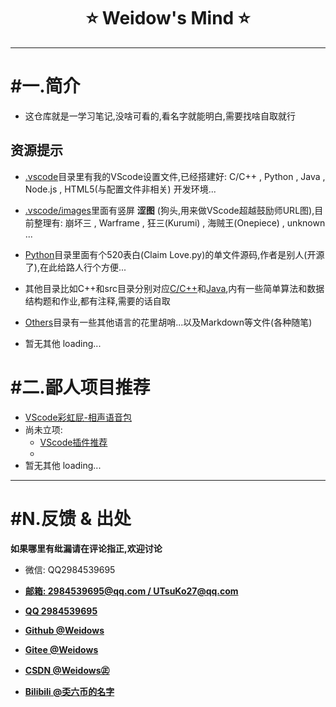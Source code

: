 <!--
 *                        _oo0oo_
 *                       o8888888o
 *                       88" . "88
 *                       (| -_- |)
 *                       0\  =  /0
 *                     ___/`---'\___
 *                   .' \\|     |// '.
 *                  / \\|||  :  |||// \
 *                 / _||||| -:- |||||- \
 *                |   | \\\  - /// |   |
 *                | \_|  ''\---/''  |_/ |
 *                \  .-\__  '-'  ___/-. /
 *              ___'. .'  /--.--\  `. .'___
 *           ."" '<  `.___\_<|>_/___.' >' "".
 *          | | :  `- \`.;`\ _ /`;.`/ - ` : | |
 *          \  \ `_.   \_ __\ /__ _/   .-` /  /
 *      =====`-.____`.___ \_____/___.-`___.-'=====
 *                        `=---='
 * 
 * 
 *      ~~~~~~~~~~~~~~~~~~~~~~~~~~~~~~~~~~~~~~~~~~~
 * 
 *            佛祖保佑       永不宕机     永无BUG
 * 
 *        佛曰:  
 *                写字楼里写字间，写字间里程序员；  
 *                程序人员写程序，又拿程序换酒钱。  
 *                酒醒只在网上坐，酒醉还来网下眠；  
 *                酒醉酒醒日复日，网上网下年复年。  
 *                但愿老死电脑间，不愿鞠躬老板前；  
 *                奔驰宝马贵者趣，公交自行程序员。  
 *                别人笑我忒疯癫，我笑自己命太贱；  
 *                不见满街漂亮妹，哪个归得程序员？
 * 
 * @Author: Weidows
 * @Date: 2020-06-06 23:12:42
 * @LastEditors: Weidows
 * @LastEditTime: 2020-07-14 14:06:43
 * @FilePath: \Weidows\README.md
 -->

<h1 align="center">
⭐️ Weidow's Mind ⭐️
</h1>

---
# #一.简介
* 这仓库就是一学习笔记,没啥可看的,看名字就能明白,需要找啥自取就行
## 资源提示 

* [.vscode](./.vscode/)目录里有我的VScode设置文件,已经搭建好:
C/C++ , Python , Java , Node.js , HTML5(与配置文件非相关) 开发环境...

* [.vscode/images](./.vscode/images/)里面有竖屏 **涩图** (狗头,用来做VScode超越鼓励师URL图),目前整理有:
崩坏三 , Warframe , 狂三(Kurumi) , 海贼王(Onepiece) , unknown ...

* [Python](./Python/)目录里面有个520表白(Claim Love.py)的单文件源码,作者是别人(开源了),在此给路人行个方便...

* 其他目录比如C++和src目录分别对应[C/C++](./C++/)和[Java](./src/),内有一些简单算法和数据结构题和作业,都有注释,需要的话自取

* [Others](./Others/)目录有一些其他语言的花里胡哨...以及Markdown等文件(各种随笔)

* 暂无其他  loading...


# #二.鄙人项目推荐
* [VScode彩虹屁-相声语音包](https://github.com/2984539695/Crosstalk-rainbow-fart)
* 尚未立项:
  * [VScode插件推荐](./Others/Vscode.md)
  * 
* 暂无其他  loading...

---
# #N.反馈 & 出处
**如果哪里有纰漏请在评论指正,欢迎讨论**

* 微信:     QQ2984539695

* [**邮箱:  2984539695@qq.com / UTsuKo27@qq.com**](mail.qq.com)

* [**QQ  2984539695**](https://qm.qq.com/cgi-bin/qm/qr?k=3ycBtwX25IMFisvKoD8NIyNBMofXBFFu&noverify=0)

* [**Github @Weidows**](https://github.com/2984539695)

* [**Gitee  @Weidows**](https://gitee.com/Weidows2984539695) 

* [**CSDN  @Weidows㊣**](https://me.csdn.net/qq_39823295)

* [**Bilibili  @奀六币的名字**](https://space.bilibili.com/38283369)

